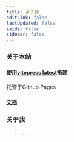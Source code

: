 ```yaml
---
title: 关于我
editLink: false
lastUpdated: false
aside: false
sidebar: false
---
```


### 关于本站
#### 使用[vitepress latest](https://github.com/vuejs/vitepress)搭建
托管于Github Pages
#### [文档](https://vitepress.dev/)

### 关于我
> ...